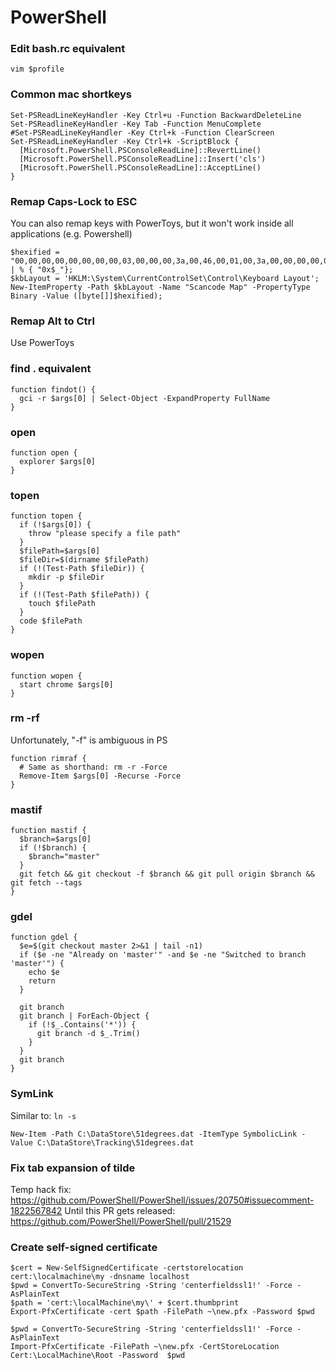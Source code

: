 # PowerShell


### Edit bash.rc equivalent
```
vim $profile
```


### Common mac shortkeys
```
Set-PSReadLineKeyHandler -Key Ctrl+u -Function BackwardDeleteLine
Set-PSReadlineKeyHandler -Key Tab -Function MenuComplete
#Set-PSReadLineKeyHandler -Key Ctrl+k -Function ClearScreen
Set-PSReadLineKeyHandler -Key Ctrl+k -ScriptBlock {
  [Microsoft.PowerShell.PSConsoleReadLine]::RevertLine()
  [Microsoft.PowerShell.PSConsoleReadLine]::Insert('cls')
  [Microsoft.PowerShell.PSConsoleReadLine]::AcceptLine()
}
```


### Remap Caps-Lock to ESC
You can also remap keys with PowerToys, but it won't work inside all applications (e.g. Powershell)
```
$hexified = "00,00,00,00,00,00,00,00,03,00,00,00,3a,00,46,00,01,00,3a,00,00,00,00,00".Split(',') | % { "0x$_"};
$kbLayout = 'HKLM:\System\CurrentControlSet\Control\Keyboard Layout';
New-ItemProperty -Path $kbLayout -Name "Scancode Map" -PropertyType Binary -Value ([byte[]]$hexified);
```


### Remap Alt to Ctrl
Use PowerToys


### find . equivalent
```
function findot() {
  gci -r $args[0] | Select-Object -ExpandProperty FullName
}
```


### open
```
function open {
  explorer $args[0]
}
```


### topen
```
function topen {
  if (!$args[0]) {
    throw "please specify a file path"
  }
  $filePath=$args[0]
  $fileDir=$(dirname $filePath)
  if (!(Test-Path $fileDir)) {
    mkdir -p $fileDir
  }
  if (!(Test-Path $filePath)) {
    touch $filePath
  }
  code $filePath
}
```


### wopen
```
function wopen {
  start chrome $args[0]
}
```


### rm -rf
Unfortunately, "-f" is ambiguous in PS
```
function rimraf {
  # Same as shorthand: rm -r -Force
  Remove-Item $args[0] -Recurse -Force
}
```


### mastif
```
function mastif {
  $branch=$args[0]
  if (!$branch) {
    $branch="master"
  }
  git fetch && git checkout -f $branch && git pull origin $branch && git fetch --tags
}
```


### gdel
```
function gdel {
  $e=$(git checkout master 2>&1 | tail -n1)
  if ($e -ne "Already on 'master'" -and $e -ne "Switched to branch 'master'") {
    echo $e
    return
  }

  git branch
  git branch | ForEach-Object {
    if (!$_.Contains('*')) {
      git branch -d $_.Trim()
    }
  }
  git branch
}
```


### SymLink
Similar to: `ln -s`
```
New-Item -Path C:\DataStore\51degrees.dat -ItemType SymbolicLink -Value C:\DataStore\Tracking\51degrees.dat
```


### Fix tab expansion of tilde
Temp hack fix: https://github.com/PowerShell/PowerShell/issues/20750#issuecomment-1822567842
Until this PR gets released: https://github.com/PowerShell/PowerShell/pull/21529


### Create self-signed certificate
```
$cert = New-SelfSignedCertificate -certstorelocation cert:\localmachine\my -dnsname localhost
$pwd = ConvertTo-SecureString -String 'centerfieldssl1!' -Force -AsPlainText
$path = 'cert:\localMachine\my\' + $cert.thumbprint
Export-PfxCertificate -cert $path -FilePath ~\new.pfx -Password $pwd

$pwd = ConvertTo-SecureString -String 'centerfieldssl1!' -Force -AsPlainText
Import-PfxCertificate -FilePath ~\new.pfx -CertStoreLocation Cert:\LocalMachine\Root -Password  $pwd
```

